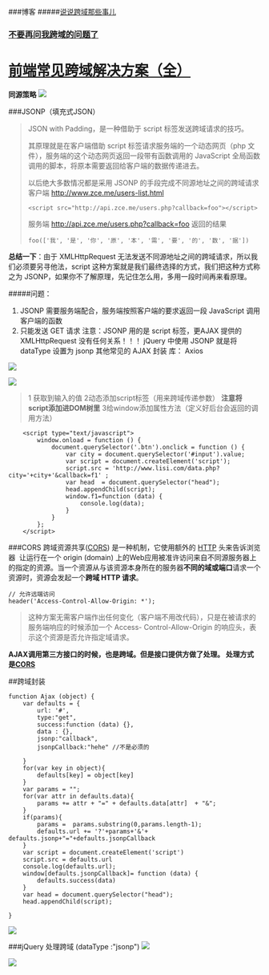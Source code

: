 ###博客
#####[说说跨域那些事儿](https://itoss.me/2016/12/31/%E8%AF%B4%E8%AF%B4%E8%B7%A8%E5%9F%9F%E9%82%A3%E4%BA%9B%E4%BA%8B%E5%84%BF/)

### [不要再问我跨域的问题了](https://segmentfault.com/a/1190000015597029)

# [前端常见跨域解决方案（全）](https://segmentfault.com/a/1190000011145364)


**同源策略**
![](https://upload-images.jianshu.io/upload_images/9249356-847d626744e2b19a.png?imageMogr2/auto-orient/strip%7CimageView2/2/w/1240)


###JSONP（填充式JSON）
>JSON with Padding，是一种借助于 script 标签发送跨域请求的技巧。
>
>其原理就是在客户端借助 script 标签请求服务端的一个动态网页（php 文件），服务端的这个动态网页返回一段带有函数调用的 JavaScript 全局函数调用的脚本，将原本需要返回给客户端的数据传递进去。
>
>以后绝大多数情况都是采用 JSONP 的手段完成不同源地址之间的跨域请求
客户端 http://www.zce.me/users-list.html
>```
><script src="http://api.zce.me/users.php?callback=foo"></script>
>```
>服务端 http://api.zce.me/users.php?callback=foo 返回的结果
>```
>foo(['我', '是', '你', '原', '本', '需', '要', '的', '数', '据'])
>```
**总结一下**：由于 XMLHttpRequest 无法发送不同源地址之间的跨域请求，所以我们必须要另寻他法，script 这种方案就是我们最终选择的方式，我们把这种方式称之为 JSONP，如果你不了解原理，先记住怎么用，多用一段时间再来看原理。


#####问题：
1. JSONP 需要服务端配合，服务端按照客户端的要求返回一段 JavaScript 调用客户端的函数
2. 只能发送 GET 请求
注意：JSONP 用的是 script 标签，更AJAX 提供的 XMLHttpRequest 没有任何关系！！！
jQuery 中使用 JSONP 就是将 dataType 设置为 jsonp
其他常见的 AJAX 封装 库：
Axios

![](https://upload-images.jianshu.io/upload_images/9249356-a3210334d3d41d0b.png?imageMogr2/auto-orient/strip%7CimageView2/2/w/1240)

![](https://upload-images.jianshu.io/upload_images/9249356-d0f5e6dcfcd807ef.png?imageMogr2/auto-orient/strip%7CimageView2/2/w/1240)

>1 获取到输入的值 
2动态添加script标签（用来跨域传递参数） **注意将script添加进DOM树里**
3给window添加属性方法（定义好后台会返回的调用方法）
```
	<script type="text/javascript">
		window.onload = function () {
			document.querySelector('.btn').onclick = function () {
			    var city = document.querySelector('#input').value;
			    var script = document.createElement('script');
			    script.src = 'http://www.lisi.com/data.php?city='+city+'&callback=f1' ;
                var head  = document.querySelector("head");
                head.appendChild(script);
                window.f1=function (data) {
                    console.log(data);
                }
			}
        };
	</script>
```

###CORS
跨域资源共享([CORS](https://developer.mozilla.org/en-US/docs/Glossary/CORS "CORS: CORS (Cross-Origin Resource Sharing) is a system, consisting of transmitting HTTP headers, that determines whether browsers block frontend JavaScript code from accessing responses for cross-origin requests.")) 是一种机制，它使用额外的 [HTTP](https://developer.mozilla.org/en-US/docs/Glossary/HTTP "HTTP: The HyperText Transfer Protocol (HTTP) is the underlying network protocol that enables transfer of hypermedia documents on the Web, typically between a browser and a server so that humans can read them. The current version of the HTTP specification is called HTTP/2.") 头来告诉浏览器  让运行在一个 origin (domain) 上的Web应用被准许访问来自不同源服务器上的指定的资源。当一个资源从与该资源本身所在的服务器**不同的域或端口**请求一个资源时，资源会发起一个**跨域 HTTP 请求**。

```
// 允许远端访问
header('Access‐Control‐Allow‐Origin: *');
```
>这种方案无需客户端作出任何变化（客户端不用改代码），只是在被请求的服务端响应的时候添加一个 Access-
Control-Allow-Origin 的响应头，表示这个资源是否允许指定域请求。

**AJAX调用第三方接口的时候，也是跨域。但是接口提供方做了处理。
处理方式是[CORS](https://developer.mozilla.org/zh-CN/docs/Web/HTTP/Access_control_CORS)**

##跨域封装
```
function Ajax (object) {
    var defaults = {
        url: '#',
        type:"get",
        success:function (data) {},
        data : {},
        jsonp:"callback",
	    jsonpCallback:"hehe" //不是必须的
      
    }
    for(var key in object){
        defaults[key] = object[key]
    }
    var params = "";
    for(var attr in defaults.data){
        params += attr + "=" + defaults.data[attr]  + "&";
    }
    if(params){
        params =  params.substring(0,params.length-1);
        defaults.url += '?'+params+'&'+ defaults.jsonp+"="+defaults.jsonpCallback
    }
    var script = document.createElement('script')
    script.src = defaults.url
    console.log(defaults.url);
    window[defaults.jsonpCallback]= function (data) {
        defaults.success(data)
    }
    var head = document.querySelector("head");
    head.appendChild(script);

}
```
![](https://upload-images.jianshu.io/upload_images/9249356-16018bc0c255e5e4.png?imageMogr2/auto-orient/strip%7CimageView2/2/w/1240)

###jQuery 处理跨域 (dataType :"jsonp")
![](https://upload-images.jianshu.io/upload_images/9249356-08ef70e1d7237bb2.png?imageMogr2/auto-orient/strip%7CimageView2/2/w/1240)

![](https://upload-images.jianshu.io/upload_images/9249356-5ea249930d22c661.png?imageMogr2/auto-orient/strip%7CimageView2/2/w/1240)


